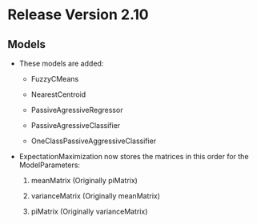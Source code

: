 # Release Version 2.10

## Models

* These models are added:

  * FuzzyCMeans
 
  * NearestCentroid
 
  * PassiveAgressiveRegressor
 
  * PassiveAgressiveClassifier
 
  * OneClassPassiveAggressiveClassifier

* ExpectationMaximization now stores the matrices in this order for the ModelParameters:

  1. meanMatrix (Originally piMatrix)
 
  2. varianceMatrix (Originally meanMatrix)
 
  3. piMatrix (Originally varianceMatrix)
